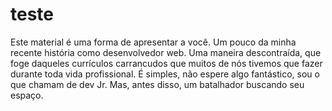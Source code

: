 # teste
Este material é uma forma de apresentar a você. Um pouco da minha recente história como desenvolvedor web. Uma maneira descontraída, que foge daqueles currículos carrancudos que muitos de nós tivemos que fazer durante toda vida profissional. É simples, não espere algo fantástico, sou o que chamam de dev Jr. Mas, antes disso, um batalhador buscando seu espaço.
